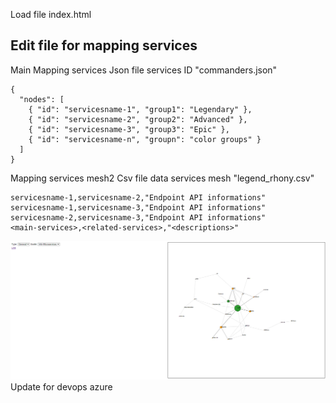 Load file index.html

## Edit file for mapping services
Main Mapping services
Json file services ID "commanders.json"
```data
{
  "nodes": [
    { "id": "servicesname-1", "group1": "Legendary" },
    { "id": "servicesname-2", "group2": "Advanced" },
    { "id": "servicesname-3", "group3": "Epic" },
    { "id": "servicesname-n", "groupn": "color groups" }
  ]
}
```
Mapping services mesh2
Csv file data services mesh "legend_rhony.csv"
```data
servicesname-1,servicesname-2,"Endpoint API informations"
servicesname-1,servicesname-3,"Endpoint API informations"
servicesname-2,servicesname-3,"Endpoint API informations"
<main-services>,<related-services>,"<descriptions>"
```
![alt text](https://github.com/luckyfun/test/raw/main/Screenshot%202020-12-14%20134033.png)
Update for devops azure
